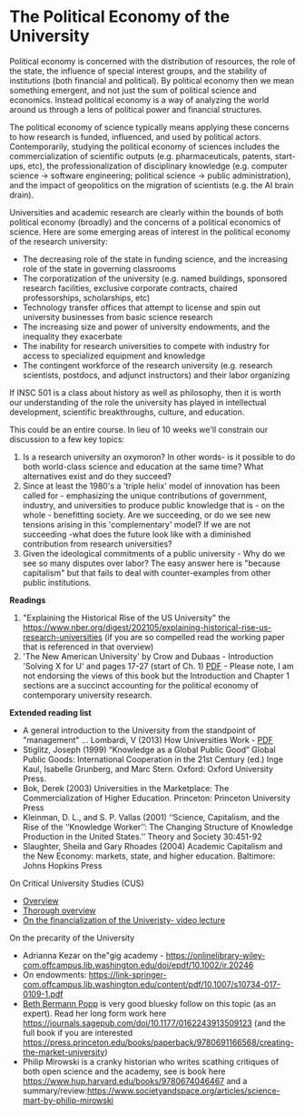 # The Political Economy of the University

Political economy is concerned with the distribution of resources, the role of the state, the influence of special interest groups, and the stability of institutions (both financial and political). By political economy then we mean something emergent, and not just the sum of political science and economics. Instead political economy is a way of analyzing the world around us through a lens of political power and financial structures.  

The political economy of science typically means applying these concerns to how research is funded, influenced, and used by political actors. Contemporarily, studying the political economy of sciences includes the commercialization of scientific outputs (e.g. pharmaceuticals, patents, start-ups, etc), the professionalization of disciplinary knowledge (e.g. computer science -> software engineering; political science -> public administration), and the impact of geopolitics on the migration of scientists (e.g. the AI brain drain).  

Universities and academic research are clearly within the bounds of both political economy (broadly) and the concerns of a political economics of science. Here are some emerging areas of interest in the political economy of the research university: 
- The decreasing role of the state in funding science, and the increasing role of the state in governing classrooms 
- The corporatization of the university (e.g. named buildings,  sponsored research facilities,  exclusive corporate contracts, chaired professorships, scholarships, etc) 
- Technology transfer offices that attempt to license and spin out university businesses from basic science research
- The increasing size and power of university endowments, and the inequality they exacerbate 
- The inability for research universities to compete with industry for access to specialized equipment and knowledge 
- The contingent workforce of the research university (e.g. research scientists, postdocs, and adjunct instructors) and their labor organizing 

If INSC 501 is a class about history as well as philosophy, then it is worth our understanding of the role the university has played in intellectual development, scientific breakthroughs, culture, and education. 

This could be an entire course. In lieu of 10 weeks we'll constrain our discussion to a few key topics: 
1. Is a research university an oxymoron? In other words- is it possible to do both world-class science and education at the same time? What alternatives exist and do they succeed? 
2. Since at least the 1980's a 'triple helix' model of innovation has been called for - emphasizing the unique contributions of government, industry, and universities to produce public knowledge that is - on the whole - benefitting society.  Are we succeeding, or do we see new tensions arising in this 'complementary' model? If we are not succeeding -what does the future look like with a diminished contribution from research universities?  
3. Given the ideological commitments of a public university - Why do we see so many disputes over labor? The easy answer here is "because capitalism" but that fails to deal with counter-examples from other public institutions. 

**Readings**
1. "Explaining the Historical Rise of the US University" the https://www.nber.org/digest/202105/explaining-historical-rise-us-research-universities (if you are so compelled read the working paper that is referenced in that overview)
2. 'The New American University' by Crow and Dubaas - Introduction 'Solving X for U' and pages 17-27 (start of Ch. 1) [PDF](https://raw.githubusercontent.com/nniiicc/insc501/main/Crow.pdf) - Please note, I am not endorsing the views of this book but the Introduction and Chapter 1 sections are a succinct accounting for the political economy of contemporary university research. 

**Extended reading list**
- A general introduction to the University from the standpoint of "management" ... Lombardi, V (2013) How Universities Work - [PDF](https://raw.githubusercontent.com/nniiicc/insc501/main/how.pdf)
- Stiglitz, Joseph (1999) “Knowledge as a Global Public Good” Global Public Goods: International
Cooperation in the 21st Century (ed.) Inge Kaul, Isabelle Grunberg, and Marc Stern.
Oxford: Oxford University Press.
- Bok, Derek (2003) Universities in the Marketplace: The Commercialization of Higher Education.
Princeton: Princeton University Press
- Kleinman, D. L., and S. P. Vallas (2001) ‘‘Science, Capitalism, and the Rise of the ‘‘Knowledge
Worker’’: The Changing Structure of Knowledge Production in the United States.’’ Theory
and Society 30:451-92
- Slaughter, Sheila and Gary Rhoades (2004) Academic Capitalism and the New Economy:
markets, state, and higher education. Baltimore: Johns Hopkins Press

On Critical University Studies (CUS)
- [Overview]( https://aydelotte.swarthmore.edu/publications/on-our-minds-critical-university-studies/)
- [Thorough overview](https://www.annualreviews.org/content/journals/10.1146/annurev-anthro-052721-040011)
- [On the financialization of the Univeristy- video lecture](https://ccct.uchicago.edu/events/opposing-university-financialization-from-the-inside-an-autoethnography/)

On the precarity of the University
- Adrianna Kezar on the"gig academy - https://onlinelibrary-wiley-com.offcampus.lib.washington.edu/doi/epdf/10.1002/ir.20246
- On endowments: https://link-springer-com.offcampus.lib.washington.edu/content/pdf/10.1007/s10734-017-0109-1.pdf
- [Beth Bermann Popp](https://bsky.app/profile/epopppp.bsky.social) is very good bluesky follow on this topic (as an expert). Read her long form work here https://journals.sagepub.com/doi/10.1177/0162243913509123 (and the full book if you are interested https://press.princeton.edu/books/paperback/9780691166568/creating-the-market-university)
- Philip Mirowski is a cranky historian who writes scathing critiques of both open science and the academy, see is book here https://www.hup.harvard.edu/books/9780674046467
and a summary/review:https://www.societyandspace.org/articles/science-mart-by-philip-mirowski
